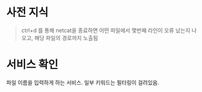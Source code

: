 # 사전 지식
> ctrl+d 를 통해 netcat을 종료하면 어떤 파일에서 몇번째 라인이 오류 났는지 나오고, 해당 파일의 경로까지 노출됨

# 서비스 확인
파일 이름을 입력하게 하는 서비스. 일부 키워드는 필터링이 걸려있음.